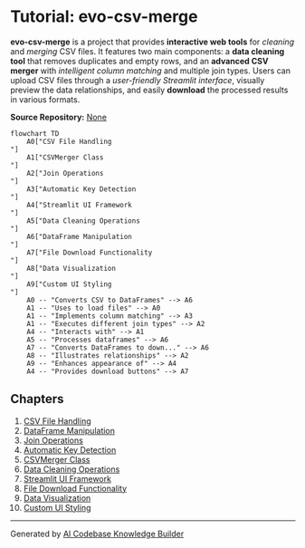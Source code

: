 # Tutorial: evo-csv-merge

**evo-csv-merge** is a project that provides **interactive web tools** for *cleaning* and *merging* CSV files. It features two main components: a **data cleaning tool** that removes duplicates and empty rows, and an **advanced CSV merger** with *intelligent column matching* and multiple join types. Users can upload CSV files through a *user-friendly Streamlit interface*, visually preview the data relationships, and easily **download** the processed results in various formats.


**Source Repository:** [None](None)

```mermaid
flowchart TD
    A0["CSV File Handling
"]
    A1["CSVMerger Class
"]
    A2["Join Operations
"]
    A3["Automatic Key Detection
"]
    A4["Streamlit UI Framework
"]
    A5["Data Cleaning Operations
"]
    A6["DataFrame Manipulation
"]
    A7["File Download Functionality
"]
    A8["Data Visualization
"]
    A9["Custom UI Styling
"]
    A0 -- "Converts CSV to DataFrames" --> A6
    A1 -- "Uses to load files" --> A0
    A1 -- "Implements column matching" --> A3
    A1 -- "Executes different join types" --> A2
    A4 -- "Interacts with" --> A1
    A5 -- "Processes dataframes" --> A6
    A7 -- "Converts DataFrames to down..." --> A6
    A8 -- "Illustrates relationships" --> A2
    A9 -- "Enhances appearance of" --> A4
    A4 -- "Provides download buttons" --> A7
```

## Chapters

1. [CSV File Handling
](01_csv_file_handling_.md)
2. [DataFrame Manipulation
](02_dataframe_manipulation_.md)
3. [Join Operations
](03_join_operations_.md)
4. [Automatic Key Detection
](04_automatic_key_detection_.md)
5. [CSVMerger Class
](05_csvmerger_class_.md)
6. [Data Cleaning Operations
](06_data_cleaning_operations_.md)
7. [Streamlit UI Framework
](07_streamlit_ui_framework_.md)
8. [File Download Functionality
](08_file_download_functionality_.md)
9. [Data Visualization
](09_data_visualization_.md)
10. [Custom UI Styling
](10_custom_ui_styling_.md)


---

Generated by [AI Codebase Knowledge Builder](https://github.com/The-Pocket/Tutorial-Codebase-Knowledge)